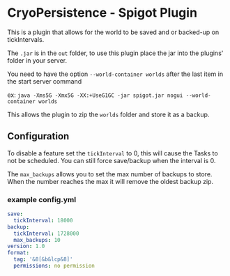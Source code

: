 # CryoPersistence - Spigot Plugin

This is a plugin that allows for the world to be saved and or backed-up on tickIntervals.

The `.jar` is in the `out` folder, to use this plugin place the jar into the plugins' folder in your server.  

You need to have the option `--world-container worlds` after the last item in the start server command  

ex: `java -Xms5G -Xmx5G -XX:+UseG1GC -jar spigot.jar nogui --world-container worlds`

This allows the plugin to zip the `worlds` folder and store it as a backup.  

## Configuration
To disable a feature set the `tickInterval` to 0, this will cause the Tasks to not be scheduled. You can still force save/backup when the interval is 0.  

The `max_backups` allows you to set the max number of backups to store. When the number reaches the max it will remove the oldest backup zip.
### example config.yml
```yaml
save:
  tickInterval: 18000
backup:
  tickInterval: 1728000
  max_backups: 10
version: 1.0
format:
  tag: '&8[&b&lcp&8]'
  permissions: no permission
```
